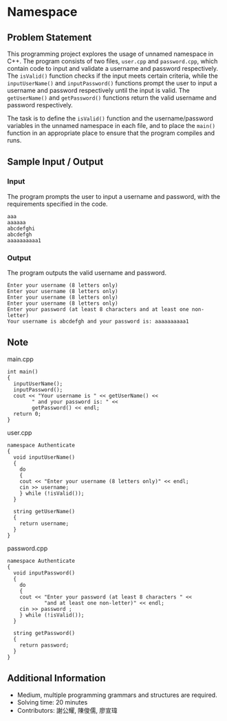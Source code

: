 # Namespace

## Problem Statement
This programming project explores the usage of unnamed namespace in C++. The program consists of two files, `user.cpp` and `password.cpp`, which contain code to input and validate a username and password respectively. The `isValid()` function checks if the input meets certain criteria, while the `inputUserName()` and `inputPassword()` functions prompt the user to input a username and password respectively until the input is valid. The `getUserName()` and `getPassword()` functions return the valid username and password respectively.

The task is to define the `isValid()` function and the username/password variables in the unnamed namespace in each file, and to place the `main()` function in an appropriate place to ensure that the program compiles and runs.

## Sample Input / Output

### Input
The program prompts the user to input a username and password, with the requirements specified in the code.
```
aaa
aaaaaa
abcdefghi
abcdefgh
aaaaaaaaaa1
```

### Output
The program outputs the valid username and password.
```
Enter your username (8 letters only)
Enter your username (8 letters only)
Enter your username (8 letters only)
Enter your username (8 letters only)
Enter your password (at least 8 characters and at least one non-letter)
Your username is abcdefgh and your password is: aaaaaaaaaa1
```

## Note
main.cpp
```
int main()
{
  inputUserName();
  inputPassword();
  cout << "Your username is " << getUserName() <<
      	" and your password is: " <<
      	getPassword() << endl;
  return 0;
}
```
user.cpp
```
namespace Authenticate
{
  void inputUserName()
  {
	do
	{
 	cout << "Enter your username (8 letters only)" << endl;
 	cin >> username;
	} while (!isValid());
  }
 
  string getUserName()
  {
 	return username;
  }
}
```
password.cpp
```
namespace Authenticate
{
  void inputPassword()
  {
	do
	{
 	cout << "Enter your password (at least 8 characters " <<
         	"and at least one non-letter)" << endl;
 	cin >> password ;
	} while (!isValid());
  }
 
  string getPassword()
  {
 	return password;
  }
}
```

## Additional Information
* Medium, multiple programming grammars and structures are required.
* Solving time: 20 minutes
* Contributors: 謝公耀, 陳俊儒, 廖宣瑋


